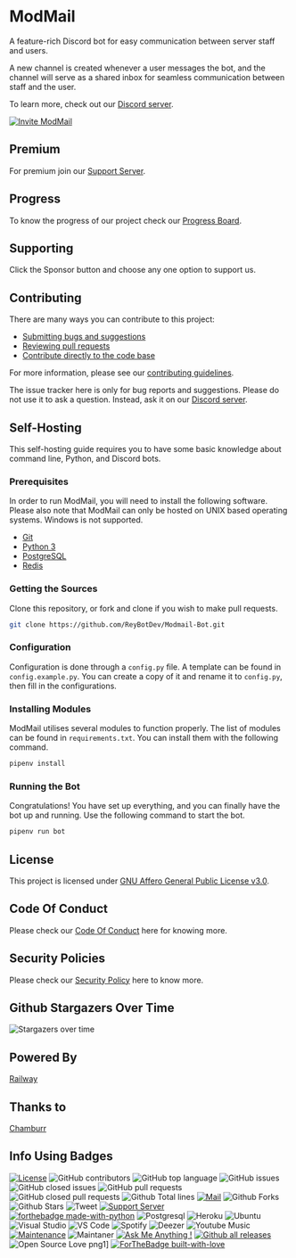 # ModMail

A feature-rich Discord bot for easy communication between server staff and users.

A new channel is created whenever a user messages the bot, and the channel will serve as a shared
inbox for seamless communication between staff and the user.

To learn more, check out our [Discord server](https://dsc.gg/modmail-support).

[![Invite ModMail](https://raw.githubusercontent.com/nsde/neovision/main/readme_images/add-to-dc.png)](https://dsc.gg/modmail-bot)

## Premium

For premium join our [Support Server](https://dsc.gg/modmail-support).

## Progress

To know the progress of our project check our [Progress Board](https://github.com/ReyBotDev/ModMail-Bot/projects/1).

## Supporting

Click the Sponsor button and choose any one option to support us.

## Contributing

There are many ways you can contribute to this project:

- [Submitting bugs and suggestions](https://github.com/flyingpythonstudios/ModMail-Bot/issues)
- [Reviewing pull requests](https://github.com/flyingpythonstudios/ModMail-Bot/pulls)
- [Contribute directly to the code base](https://github.com/flyingpythonstudios/ModMail-Bot/pulls)

For more information, please see
our [contributing guidelines](https://github.com/flyingpythonstudios/ModMail-Bot/blob/master/CONTRIBUTING.md).

The issue tracker here is only for bug reports and suggestions. Please do not use it to ask a
question. Instead, ask it on our [Discord server](dsc.gg/modmail-support).

## Self-Hosting

This self-hosting guide requires you to have some basic knowledge about command line, Python, and
Discord bots.

### Prerequisites

In order to run ModMail, you will need to install the following software. Please also note that
ModMail can only be hosted on UNIX based operating systems. Windows is not supported.

- [Git](https://git-scm.com)
- [Python 3](https://www.python.org/downloads/)
- [PostgreSQL](https://www.postgresql.org/download/)
- [Redis](https://redis.io/download/)

### Getting the Sources

Clone this repository, or fork and clone if you wish to make pull requests.

```sh
git clone https://github.com/ReyBotDev/Modmail-Bot.git
```

### Configuration

Configuration is done through a `config.py` file. A template can be found in `config.example.py`.
You can create a copy of it and rename it to `config.py`, then fill in the configurations.

### Installing Modules

ModMail utilises several modules to function properly. The list of modules can be found
in `requirements.txt`. You can install them with the following command.

```sh
pipenv install
```

### Running the Bot

Congratulations! You have set up everything, and you can finally have the bot up and running. Use the following command to start the bot.

```sh
pipenv run bot
```

## License

This project is licensed
under [GNU Affero General Public License v3.0](https://github.com/flyingpythonstudios/ModMail-Bot/blob/master/LICENSE).

## Code Of Conduct

Please check our [Code Of Conduct](https://github.com/ReyBotDev/ModMail-Bot/blob/main/CODE_OF_CONDUCT.md) here for knowing more.

## Security Policies

Please check our [Security Policy](https://github.com/ReyBotDev/ModMail-Bot/blob/main/SECURITY.md) here to know more.

## Github Stargazers Over Time
![Stargazers over time](https://starchart.cc/ReyBotDev/ModMail-Bot.svg)

## Powered By

[Railway](https://railway.app)

## Thanks to

[Chamburr](https://github.com/chamburr)

## Info Using Badges

[![License](https://img.shields.io/github/license/ReyBotDev/ModMail-Bot.svg)](https://github.com/ReyBotDev/ModMail-Bot/blob/master/LICENSE?style=for-the-badge)
![GitHub contributors](https://img.shields.io/github/contributors-anon/ReyBotDev/ModMail-Bot?style=for-the-badge)
![GitHub top language](https://img.shields.io/github/languages/top/ReyBotDev/ModMail-Bot?style=for-the-badge)
![GitHub issues](https://img.shields.io/github/issues/ReyBotDev/ModMail-Bot?style=for-the-badge)
![GitHub closed issues](https://img.shields.io/github/issues-closed/ReyBotDev/ModMail-Bot?style=for-the-badge)
![GitHub pull requests](https://img.shields.io/github/issues-pr/ReyBotDev/ModMail-Bot?style=for-the-badge)
![GitHub closed pull requests](https://img.shields.io/github/issues-pr-closed/ReyBotDev/ModMail-Bot?style=for-the-badge)
![Github Total lines](https://tokei.rs/b1/github/ReyBotDev/ModMail-Bot?style=for-the-badge)
[![Mail](https://img.shields.io/badge/Gmail-D14836?style=for-the-badge&logo=gmail&logoColor=white)](mailto:reybotdev@gmail.com)
![Github Forks](https://img.shields.io/github/forks/ReyBotDev/ModMail-Bot?style=for-the-badge)
![Github Stars](https://img.shields.io/github/stars/ReyBotDev/ModMail-Bot?style=for-the-badge)
![Tweet](https://img.shields.io/twitter/url?url=https%3A%2F%2Fgithub.com%2FReyBotDev%2FModMail-Bot)
[![Support Server](https://img.shields.io/discord/838694261473542164.svg?label=Discord&logo=Discord&colorB=7289da&style=for-the-badge)](https://dsc.gg/modmail-support)
[![forthebadge made-with-python](http://ForTheBadge.com/images/badges/made-with-python.svg)](https://www.python.org/)
![Postgresql](https://img.shields.io/badge/PostgreSQL-316192?style=for-the-badge&logo=postgresql&logoColor=white)
![Heroku](https://img.shields.io/badge/Heroku-430098?style=for-the-badge&logo=heroku&logoColor=white)
![Ubuntu](https://img.shields.io/badge/Ubuntu-E95420?style=for-the-badge&logo=ubuntu&logoColor=white)
![Visual Studio](https://img.shields.io/badge/Visual_Studio_Code-0078D4?style=for-the-badge&logo=visual%20studio%20code&logoColor=white)
![VS Code](https://img.shields.io/badge/Visual_Studio_Code-0078D4?style=for-the-badge&logo=visual%20studio%20code&logoColor=white)
![Spotify](https://img.shields.io/badge/Spotify-1ED760?&style=for-the-badge&logo=spotify&logoColor=white)
![Deezer](https://img.shields.io/badge/Deezer-FEAA2D?style=for-the-badge&logo=deezer&logoColor=white)
![Youtube Music](https://img.shields.io/badge/YouTube_Music-FF0000?style=for-the-badge&logo=youtube-music&logoColor=white)
[![Maintenance](https://img.shields.io/badge/Maintained%3F-yes-green.svg)](https://GitHub.com/Naereen/StrapDown.js/graphs/commit-activity)
![Maintaner](https://img.shields.io/badge/maintainer-ReyBotDev-blue)
[![Ask Me Anything !](https://img.shields.io/badge/Ask%20me-anything-1abc9c.svg)](https://dsc.gg/modmail-support)
[![Github all releases](https://img.shields.io/github/downloads/Naereen/StrapDown.js/total.svg)](https://GitHub.com/ReyBotDev/ModMail-Bot/releases/)
![Open Source Love png1](https://badges.frapsoft.com/os/v1/open-source.png?v=103)]
[![ForTheBadge built-with-love](http://ForTheBadge.com/images/badges/built-with-love.svg)](https://GitHub.com/ReyBotDev/)
